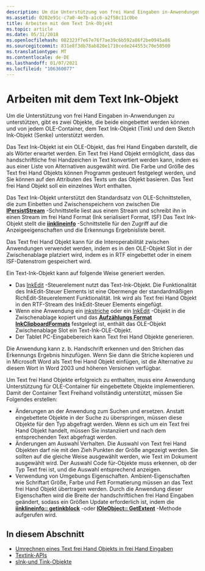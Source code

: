 ```yaml
---
description: Um die Unterstützung von frei Hand Eingaben in-Anwendungen zu unterstützen, gibt es zwei Objekte, die beide eingebettet werden können und von jedem OLE-Container, dem Text Ink-Objekt (Tink) und dem Sketch Ink-Objekt (Senke) unterstützt werden.
ms.assetid: 0202e91c-c7a0-4e7b-a1c6-a2f58c11c0be
title: Arbeiten mit dem Text Ink-Objekt
ms.topic: article
ms.date: 05/31/2018
ms.openlocfilehash: 082323f7e67e76f7ae39c6b592a86f2be0945a86
ms.sourcegitcommit: 831e8f3db78ab820e1710cede244553c70e50500
ms.translationtype: MT
ms.contentlocale: de-DE
ms.lasthandoff: 01/07/2021
ms.locfileid: "106360077"
---
```

# <a name="working-with-the-text-ink-object"></a>Arbeiten mit dem Text Ink-Objekt

Um die Unterstützung von frei Hand Eingaben in-Anwendungen zu unterstützen, gibt es zwei Objekte, die beide eingebettet werden können und von jedem OLE-Container, dem Text Ink-Objekt (Tink) und dem Sketch Ink-Objekt (Senke) unterstützt werden.

Das Text Ink-Objekt ist ein OLE-Objekt, das frei Hand Eingaben darstellt, die als Wörter erwartet werden. Ein Text frei Hand Objekt ermöglicht, dass das handschriftliche frei Handzeichen in Text konvertiert werden kann, indem es aus einer Liste von Alternativen ausgewählt wird. Die Farbe und Größe des Text frei Hand Objekts können Programm gesteuert festgelegt werden, und Sie können auf den Attributen des Texts um das Objekt basieren. Das Text frei Hand Objekt soll ein einzelnes Wort enthalten.

Das Text Ink-Objekt unterstützt den Standardsatz von OLE-Schnittstellen, die zum Einbetten und Zwischenspeichern von zwischen Die [**IPersistStream**](/windows/win32/api/objidl/nn-objidl-ipersiststream) -Schnittstelle liest aus einem Stream und schreibt ihn in einen Stream im frei Hand Format (Ink serialisiert Format, ISF) Das Text Ink-Objekt stellt die [**iinklineinfo**](/windows/desktop/api/msinkaut/nn-msinkaut-iinklineinfo) -Schnittstelle für den Zugriff auf die Anzeigeeigenschaften und die Erkennungs Ergebnisliste bereit.

Das Text frei Hand Objekt kann für die Interoperabilität zwischen Anwendungen verwendet werden, indem es in den OLE-Objekt Slot in der Zwischenablage platziert wird, indem es in RTF eingebettet oder in einem ISF-Datenstrom gespeichert wird.

Ein Text-Ink-Objekt kann auf folgende Weise generiert werden.

-   Das [InkEdit](inkedit-control-reference.md) -Steuerelement nutzt das Text-Ink-Objekt. Die Funktionalität des InkEdit-Steuer Elements ist eine Obermenge der standardmäßigen RichEdit-Steuerelement Funktionalität. Ink wird als Text frei Hand Objekt in den RTF-Stream des InkEdit-Steuer Elements eingefügt.
-   Wenn eine Anwendung ein [inkstriche](/previous-versions/windows/desktop/legacy/ms703293(v=vs.85)) oder ein [InkEdit](inkedit-control-reference.md) -Objekt in die Zwischenablage kopiert und das [**Aufzählungs Format InkClipboardFormats**](/windows/desktop/api/msinkaut/ne-msinkaut-inkclipboardformats) festgelegt ist, enthält das OLE-Objekt Zwischenablage Slot ein Text-Ink-OLE-Objekt.
-   Der Tablet PC-Eingabebereich kann Text frei Hand Objekte generieren.

Die Anwendung kann z. b. Handschrift erkennen und den Strichen das Erkennungs Ergebnis hinzufügen. Wenn Sie dann die Striche kopieren und in Microsoft Word als Text frei Hand Objekt einfügen, ist die Alternative zu diesem Wort in Word 2003 und höheren Versionen verfügbar.

Um Text frei Hand Objekte erfolgreich zu enthalten, muss eine Anwendung Unterstützung für OLE-Container für eingebettete Objekte implementieren. Damit der Container Text Freihand vollständig unterstützt, müssen Sie Folgendes erstellen:

-   Änderungen an der Anwendung zum Suchen und ersetzen. Anstatt eingebettete Objekte in der Suche zu überspringen, müssen diese Objekte für den Typ abgefragt werden. Wenn es sich um ein Text frei Hand Objekt handelt, müssen Sie instanziiert und nach dem entsprechenden Text abgefragt werden.
-   Änderungen am Auswahl Verhalten. Die Auswahl von Text frei Hand Objekten darf nie mit den Zieh Punkten der Größe angezeigt werden. Sie sollten auf die gleiche Weise ausgewählt werden, wie Text im Dokument ausgewählt wird. Der Auswahl Code für-Objekte muss erkennen, ob der Typ Text frei ist, und die Auswahl entsprechend anzeigen.
-   Verwendung von Umgebungs Eigenschaften. Ambient-Eigenschaften wie Schriftart Größe, Farbe und Fett Formatierung müssen an das Text frei Hand Objekt übertragen werden. Durch die Anwendung dieser Eigenschaften wird die Breite der handschriftlichen frei Hand Eingaben geändert, sodass ein Größen Update erforderlich ist, indem die [**iinklineinfo:: getinkblock**](/windows/desktop/api/msinkaut/nf-msinkaut-iinklineinfo-getinkextent) -oder [**IOleObject:: GetExtent**](/windows/win32/api/oleidl/nf-oleidl-ioleobject-getextent) -Methode aufgerufen wird.

## <a name="in-this-section"></a>In diesem Abschnitt

-   [Umrechnen eines Text frei Hand Objekts in frei Hand Eingaben](converting-a-text-ink-object-to-ink.md)
-   [Textink-APIs](text-ink-apis.md)
-   [sInk-und Tink-Objekte](sink-and-tink-objects.md)

 

 
